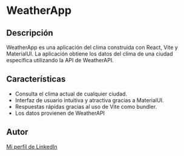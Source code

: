 # WeatherApp

## Descripción
WeatherApp es una aplicación del clima construida con React, Vite y MaterialUI. La aplicación obtiene los datos del clima de una ciudad específica utilizando la API de WeatherAPI.

## Características
- Consulta el clima actual de cualquier ciudad.
- Interfaz de usuario intuitiva y atractiva gracias a MaterialUI.
- Respuestas rápidas gracias al uso de Vite como bundler.
- Los datos provienen de WeatherAPI

## Autor
[Mi perfil de LinkedIn](https://www.linkedin.com/in/matias-fernandez1992/)